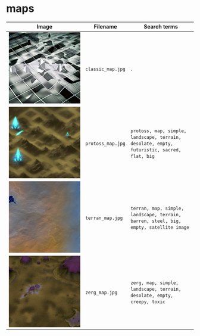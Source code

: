 # maps

Image                       |Filename              |Search terms
----------------------------|----------------------|---------------------------------------------------------------------
![](classic_map.jpg)        |`classic_map.jpg`     |.
![](protoss_map.jpg)        |`protoss_map.jpg`     |`protoss, map, simple, landscape, terrain, desolate, empty, futuristic, sacred, flat, big`
![](terran_map.jpg)         |`terran_map.jpg`      |`terran, map, simple, landscape, terrain, barren, steel, big, empty, satellite image`
![](zerg_map.jpg)           |`zerg_map.jpg`        |`zerg, map, simple, landscape, terrain, desolate, empty, creepy, toxic`
